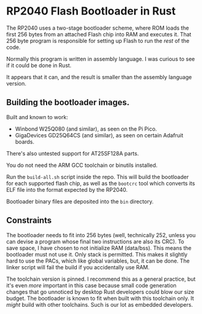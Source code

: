 # RP2040 Flash Bootloader in Rust

The RP2040 uses a two-stage bootloader scheme, where ROM loads the first 256
bytes from an attached Flash chip into RAM and executes it. That 256 byte
program is responsible for setting up Flash to run the _rest_ of the code.

Normally this program is written in assembly language. I was curious to see if
it could be done in Rust.

It appears that it can, and the result is smaller than the assembly language
version.

## Building the bootloader images.

Built and known to work:

- Winbond W25Q080 (and similar), as seen on the Pi Pico.
- GigaDevices GD25Q64CS (and similar), as seen on certain Adafruit boards.

There's also untested support for AT25SF128A parts.

You do not need the ARM GCC toolchain or binutils installed.

Run the `build-all.sh` script inside the repo. This will build the bootloader
for each supported flash chip, as well as the `bootcrc` tool which converts its
ELF file into the format expected by the RP2040.

Bootloader binary files are deposited into the `bin` directory.

## Constraints

The bootloader needs to fit into 256 bytes (well, technically 252, unless you
can devise a program whose final two instructions are also its CRC). To save
space, I have chosen to not initialize RAM (data/bss). This means the bootloader
must not use it. Only stack is permitted. This makes it slightly hard to use the
PACs, which like global variables, but, it can be done. The linker script will
fail the build if you accidentally use RAM.

The toolchain version is pinned. I recommend this as a general practice, but
it's even _more_ important in this case because small code generation changes
that go unnoticed by desktop Rust developers could blow our size budget. The
bootloader is known to fit when built with this toolchain only. It _might_ build
with other toolchains. Such is our lot as embedded developers.
